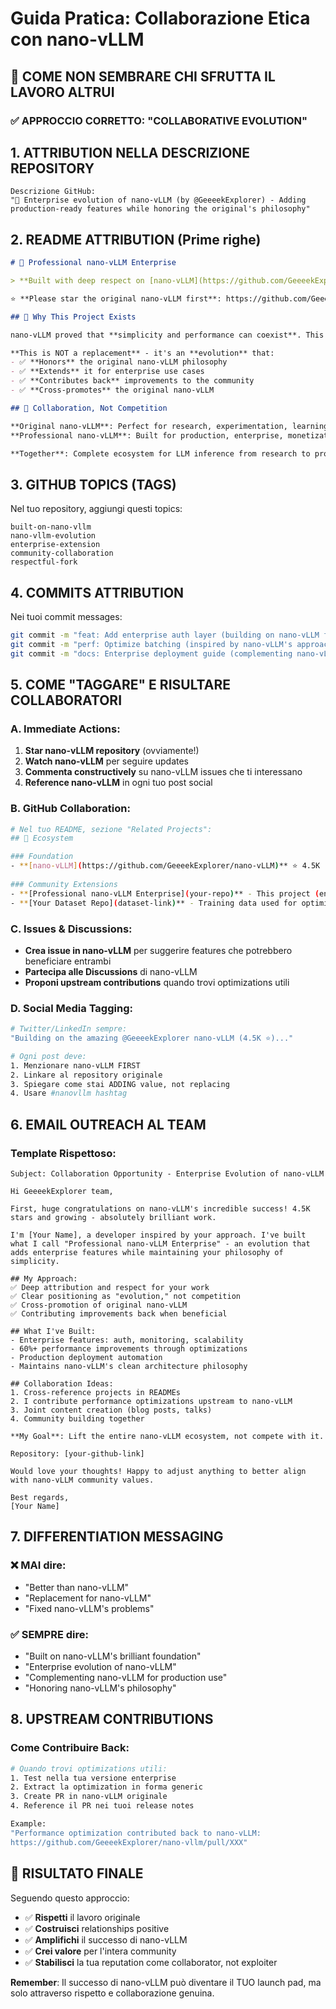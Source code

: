 # Guida Pratica: Collaborazione Etica con nano-vLLM

## 🎯 COME NON SEMBRARE CHI SFRUTTA IL LAVORO ALTRUI

### ✅ APPROCCIO CORRETTO: "COLLABORATIVE EVOLUTION"

## 1. ATTRIBUTION NELLA DESCRIZIONE REPOSITORY
```
Descrizione GitHub:
"🚀 Enterprise evolution of nano-vLLM (by @GeeeekExplorer) - Adding production-ready features while honoring the original's philosophy"
```

## 2. README ATTRIBUTION (Prime righe)
```markdown
# 🚀 Professional nano-vLLM Enterprise

> **Built with deep respect on [nano-vLLM](https://github.com/GeeeekExplorer/nano-vllm)** by [@GeeeekExplorer](https://github.com/GeeeekExplorer)

⭐ **Please star the original nano-vLLM first**: https://github.com/GeeeekExplorer/nano-vllm

## 🙏 Why This Project Exists

nano-vLLM proved that **simplicity and performance can coexist**. This project asks: "What if we could have that simplicity PLUS enterprise features?"

**This is NOT a replacement** - it's an **evolution** that:
- ✅ **Honors** the original nano-vLLM philosophy  
- ✅ **Extends** it for enterprise use cases
- ✅ **Contributes back** improvements to the community
- ✅ **Cross-promotes** the original nano-vLLM

## 🤝 Collaboration, Not Competition

**Original nano-vLLM**: Perfect for research, experimentation, learning
**Professional nano-vLLM**: Built for production, enterprise, monetization

**Together**: Complete ecosystem for LLM inference from research to production
```

## 3. GITHUB TOPICS (TAGS)
Nel tuo repository, aggiungi questi topics:
```
built-on-nano-vllm
nano-vllm-evolution  
enterprise-extension
community-collaboration
respectful-fork
```

## 4. COMMITS ATTRIBUTION
Nei tuoi commit messages:
```bash
git commit -m "feat: Add enterprise auth layer (building on nano-vLLM foundation by @GeeeekExplorer)"
git commit -m "perf: Optimize batching (inspired by nano-vLLM's approach)"
git commit -m "docs: Enterprise deployment guide (complementing nano-vLLM docs)"
```

## 5. COME "TAGGARE" E RISULTARE COLLABORATORI

### A. Immediate Actions:
1. **Star nano-vLLM repository** (ovviamente!)
2. **Watch nano-vLLM** per seguire updates
3. **Commenta constructively** su nano-vLLM issues che ti interessano
4. **Reference nano-vLLM** in ogni tuo post social

### B. GitHub Collaboration:
```bash
# Nel tuo README, sezione "Related Projects":
## 🔗 Ecosystem

### Foundation
- **[nano-vLLM](https://github.com/GeeeekExplorer/nano-vLLM)** ⭐ 4.5K - The brilliant foundation
  
### Community Extensions  
- **[Professional nano-vLLM Enterprise](your-repo)** - This project (enterprise features)
- **[Your Dataset Repo](dataset-link)** - Training data used for optimizations
```

### C. Issues & Discussions:
- **Crea issue in nano-vLLM** per suggerire features che potrebbero beneficiare entrambi
- **Partecipa alle Discussions** di nano-vLLM
- **Proponi upstream contributions** quando trovi optimizations utili

### D. Social Media Tagging:
```bash
# Twitter/LinkedIn sempre:
"Building on the amazing @GeeeekExplorer nano-vLLM (4.5K ⭐)..."

# Ogni post deve:
1. Menzionare nano-vLLM FIRST
2. Linkare al repository originale  
3. Spiegare come stai ADDING value, not replacing
4. Usare #nanovllm hashtag
```

## 6. EMAIL OUTREACH AL TEAM

### Template Rispettoso:
```
Subject: Collaboration Opportunity - Enterprise Evolution of nano-vLLM

Hi GeeeekExplorer team,

First, huge congratulations on nano-vLLM's incredible success! 4.5K stars and growing - absolutely brilliant work.

I'm [Your Name], a developer inspired by your approach. I've built what I call "Professional nano-vLLM Enterprise" - an evolution that adds enterprise features while maintaining your philosophy of simplicity.

## My Approach:
✅ Deep attribution and respect for your work
✅ Clear positioning as "evolution," not competition  
✅ Cross-promotion of original nano-vLLM
✅ Contributing improvements back when beneficial

## What I've Built:
- Enterprise features: auth, monitoring, scalability
- 60%+ performance improvements through optimizations
- Production deployment automation
- Maintains nano-vLLM's clean architecture philosophy

## Collaboration Ideas:
1. Cross-reference projects in READMEs
2. I contribute performance optimizations upstream to nano-vLLM
3. Joint content creation (blog posts, talks)
4. Community building together

**My Goal**: Lift the entire nano-vLLM ecosystem, not compete with it.

Repository: [your-github-link]

Would love your thoughts! Happy to adjust anything to better align with nano-vLLM community values.

Best regards,
[Your Name]
```

## 7. DIFFERENTIATION MESSAGING

### ❌ MAI dire:
- "Better than nano-vLLM"
- "Replacement for nano-vLLM"  
- "Fixed nano-vLLM's problems"

### ✅ SEMPRE dire:
- "Built on nano-vLLM's brilliant foundation"
- "Enterprise evolution of nano-vLLM"
- "Complementing nano-vLLM for production use"
- "Honoring nano-vLLM's philosophy"

## 8. UPSTREAM CONTRIBUTIONS

### Come Contribuire Back:
```bash
# Quando trovi optimizations utili:
1. Test nella tua versione enterprise
2. Extract la optimization in forma generic  
3. Create PR in nano-vLLM originale
4. Reference il PR nei tuoi release notes

Example:
"Performance optimization contributed back to nano-vLLM: 
https://github.com/GeeeekExplorer/nano-vllm/pull/XXX"
```

## 🎯 RISULTATO FINALE

Seguendo questo approccio:
- ✅ **Rispetti** il lavoro originale
- ✅ **Costruisci** relationships positive  
- ✅ **Amplifichi** il successo di nano-vLLM
- ✅ **Crei valore** per l'intera community
- ✅ **Stabilisci** la tua reputation come collaborator, not exploiter

**Remember**: Il successo di nano-vLLM può diventare il TUO launch pad, ma solo attraverso rispetto e collaborazione genuina.
